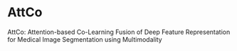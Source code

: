 # AttCo
AttCo: Attention-based Co-Learning Fusion of Deep Feature Representation for Medical Image Segmentation using Multimodality

